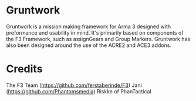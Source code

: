 # Gruntwork
Gruntwork is a mission making framework for Arma 3 designed with preformance and usability in mind. It's primarily based on components of the F3 Framework, such as assignGears and Group Markers. Gruntwork has also been designed around the use of the ACRE2 and ACE3 addons.

# Credits
The F3 Team (https://github.com/ferstaberinde/F3)
Jani (https://github.com/Phantomsmedia)
Riskke of PhanTactical
